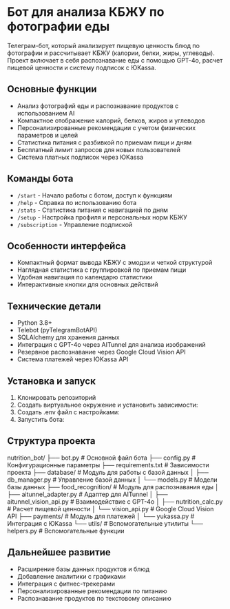 # Бот для анализа КБЖУ по фотографии еды

Телеграм-бот, который анализирует пищевую ценность блюд по фотографии и рассчитывает КБЖУ (калории, белки, жиры, углеводы). 
Проект включает в себя распознавание еды с помощью GPT-4o, расчет пищевой ценности и систему подписок с ЮKassa.

## Основные функции

- Анализ фотографий еды и распознавание продуктов с использованием AI
- Компактное отображение калорий, белков, жиров и углеводов
- Персонализированные рекомендации с учетом физических параметров и целей
- Статистика питания с разбивкой по приемам пищи и дням
- Бесплатный лимит запросов для новых пользователей
- Система платных подписок через ЮKassa

## Команды бота

- `/start` - Начало работы с ботом, доступ к функциям
- `/help` - Справка по использованию бота
- `/stats` - Статистика питания с навигацией по дням
- `/setup` - Настройка профиля и персональных норм КБЖУ
- `/subscription` - Управление подпиской

## Особенности интерфейса

- Компактный формат вывода КБЖУ с эмодзи и четкой структурой
- Наглядная статистика с группировкой по приемам пищи
- Удобная навигация по календарю статистики
- Интерактивные кнопки для основных действий

## Технические детали

- Python 3.8+
- Telebot (pyTelegramBotAPI)
- SQLAlchemy для хранения данных
- Интеграция с GPT-4o через AITunnel для анализа изображений
- Резервное распознавание через Google Cloud Vision API
- Система платежей через ЮKassa API

## Установка и запуск

1. Клонировать репозиторий
2. Создать виртуальное окружение и установить зависимости: 
3. Создать .env файл с настройками:
4. Запустить бота:

## Структура проекта
nutrition_bot/
├── bot.py                     # Основной файл бота
├── config.py                  # Конфигурационные параметры
├── requirements.txt           # Зависимости проекта
├── database/                  # Модуль для работы с базой данных
│   ├── db_manager.py          # Управление базой данных
│   └── models.py              # Модели базы данных
├── food_recognition/          # Модуль для распознавания еды
│   ├── aitunnel_adapter.py    # Адаптер для AITunnel
│   ├── aitunnel_vision_api.py # Взаимодействие с GPT-4o
│   ├── nutrition_calc.py      # Расчет пищевой ценности
│   └── vision_api.py          # Google Cloud Vision API
├── payments/                  # Модуль для платежей
│   └── yukassa.py             # Интеграция с ЮKassa
└── utils/                     # Вспомогательные утилиты
└── helpers.py             # Вспомогательные функции

## Дальнейшее развитие

- Расширение базы данных продуктов и блюд
- Добавление аналитики с графиками
- Интеграция с фитнес-трекерами
- Персонализированные рекомендации по питанию
- Распознавание продуктов по текстовому описанию